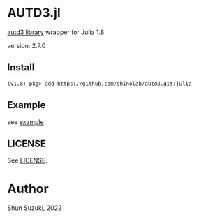 # AUTD3.jl

[autd3 library](https://github.com/shinolab/autd3) wrapper for Julia 1.8

version: 2.7.0

## Install

```
(v1.8) pkg> add https://github.com/shinolab/autd3.git:julia
```

## Example

see [example](./example)

## LICENSE

See [LICENSE](https://github.com/shinolab/autd3/blob/master/LICENSE).

# Author

Shun Suzuki, 2022
